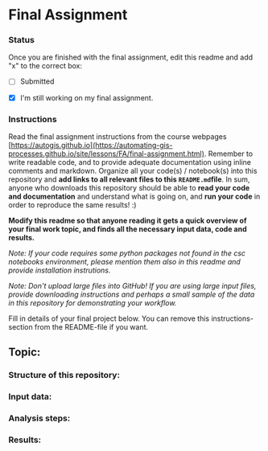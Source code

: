 # Final Assignment

### Status

Once you are finished with the final assignment, edit this readme and add "x" to the correct box:

* [ ] Submitted

* [x] I'm still working on my final assignment. 


### Instructions

Read the final assignment instructions from the course webpages [https://autogis.github.io](https://automating-gis-processes.github.io/site/lessons/FA/final-assignment.html). Remember to write readable code, and to provide adequate documentation using inline comments and markdown. Organize all your code(s) / notebook(s) into this repository and **add links to all relevant files to this `README.md`file**. In sum, anyone who downloads this repository should be able to **read your code and documentation** and understand what is going on, and **run your code** in order to reproduce the same results! :) 

**Modify this readme so that anyone reading it gets a quick overview of your final work topic, and finds all the necessary input data, code and results.** 

*Note: If your code requires some python packages not found in the csc notebooks environment, please mention them also in this readme and provide installation instrutions.*

*Note: Don't upload large files into GitHub! If you are using large input files, provide downloading instructions and perhaps a small sample of the data in this repository for demonstrating your workflow.*

Fill in details of your final project below. You can remove this instructions-section from the README-file if you want.

## Topic: 

### Structure of this repository:

### Input data:

### Analysis steps:

### Results:


